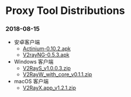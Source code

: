 # Proxy Tool Distributions 

### 2018-08-15

- 安卓客户端 
    - [Actinium-0.10.2.apk](https://github.com/V2Ray-Android/Actinium/releases)
    - [V2rayNG-0.5.3.apk](https://github.com/2dust/v2rayNG/releases)
- Windows 客户端
    - [V2RayS_v1.0.0.3.zip](https://github.com/Shinlor/V2RayS/releases)
    - [V2RayW_with_core_v0.1.1.zip](https://github.com/Cenmrev/V2RayW/releases)
- macOS 客户端
    - [V2RayX.app_v1.2.1.zip](https://github.com/Cenmrev/V2RayX/releases)

